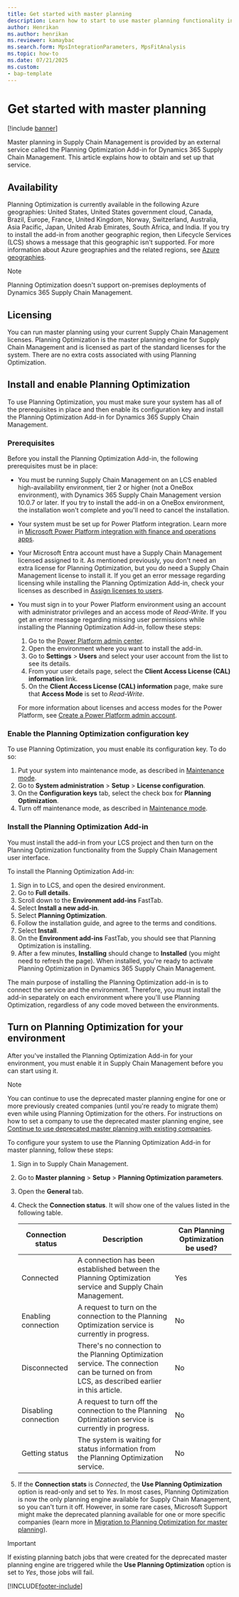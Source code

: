 ```yaml
---
title: Get started with master planning
description: Learn how to start to use master planning functionality in Dynamics 365 Supply Chain Management, including outlines on availability and licensing. 
author: Henrikan
ms.author: henrikan
ms.reviewer: kamaybac
ms.search.form: MpsIntegrationParameters, MpsFitAnalysis
ms.topic: how-to
ms.date: 07/21/2025
ms.custom:
- bap-template
---
```


# Get started with master planning

[!include [banner](../../includes/banner.md)]

Master planning in Supply Chain Management is provided by an external service called the Planning Optimization Add-in for Dynamics 365 Supply Chain Management. This article explains how to obtain and set up that service.

## Availability

Planning Optimization is currently available in the following Azure geographies: United States, United States government cloud, Canada, Brazil, Europe, France, United Kingdom, Norway, Switzerland, Australia, Asia Pacific, Japan, United Arab Emirates, South Africa, and India. If you try to install the add-in from another geographic region, then Lifecycle Services (LCS) shows a message that this geographic isn't supported. For more information about Azure geographies and the related regions, see [Azure geographies](https://azure.microsoft.com/global-infrastructure/geographies/#geographies).

> [!NOTE]
> Planning Optimization doesn't support on-premises deployments of Dynamics 365 Supply Chain Management.

## Licensing

You can run master planning using your current Supply Chain Management licenses. Planning Optimization is the master planning engine for Supply Chain Management and is licensed as part of the standard licenses for the system. There are no extra costs associated with using Planning Optimization.

## <a name="install-enable-po"></a>Install and enable Planning Optimization

To use Planning Optimization, you must make sure your system has all of the prerequisites in place and then enable its configuration key and install the Planning Optimization Add-in for Dynamics 365 Supply Chain Management.

### Prerequisites

Before you install the Planning Optimization Add-in, the following prerequisites must be in place:

- You must be running Supply Chain Management on an LCS enabled high-availability environment, tier 2 or higher (not a OneBox environment), with Dynamics 365 Supply Chain Management version 10.0.7 or later. If you try to install the add-in on a OneBox environment, the installation won't complete and you'll need to cancel the installation.

- Your system must be set up for Power Platform integration. Learn more in [Microsoft Power Platform integration with finance and operations apps](../../../fin-ops-core/dev-itpro/power-platform/overview.md).

- Your Microsoft Entra account must have a Supply Chain Management licensed assigned to it. As mentioned previously, you don't need an extra license for Planning Optimization, but you do need a Supply Chain Management license to install it. If you get an error message regarding licensing while installing the Planning Optimization Add-in, check your licenses as described in [Assign licenses to users](/microsoft-365/admin/manage/assign-licenses-to-users).

- You must sign in to your Power Platform environment using an account with administrator privileges and an access mode of *Read-Write*. If you get an error message regarding missing user permissions while installing the Planning Optimization Add-in, follow these steps:
    1. Go to the [Power Platform admin center](https://admin.powerplatform.microsoft.com/).
    1. Open the environment where you want to install the add-in.
    1. Go to **Settings** \> **Users** and select your user account from the list to see its details.
    1. From your user details page, select the **Client Access License (CAL) information** link.
    1. On the **Client Access License (CAL) information** page, make sure that **Access Mode** is set to *Read-Write*.
  
    For more information about licenses and access modes for the Power Platform, see [Create a Power Platform admin account](/power-platform/admin/global-service-administrators-can-administer-without-license#create-a-power-platform-admin-account).

### Enable the Planning Optimization configuration key

To use Planning Optimization, you must enable its configuration key. To do so:

1. Put your system into maintenance mode, as described in [Maintenance mode](../../../fin-ops-core/dev-itpro/sysadmin/maintenance-mode.md).
1. Go to **System administration** \> **Setup** \> **License configuration**.
1. On the **Configuration keys** tab, select the check box for **Planning Optimization**.
1. Turn off maintenance mode, as described in [Maintenance mode](../../../fin-ops-core/dev-itpro/sysadmin/maintenance-mode.md).

### Install the Planning Optimization Add-in

You must install the add-in from your LCS project and then turn on the Planning Optimization functionality from the Supply Chain Management user interface.

To install the Planning Optimization Add-in:

1. Sign in to LCS, and open the desired environment.
1. Go to **Full details**.
1. Scroll down to the **Environment add-ins** FastTab.
1. Select **Install a new add-in**.
1. Select **Planning Optimization**.
1. Follow the installation guide, and agree to the terms and conditions.
1. Select **Install**.
1. On the **Environment add-ins** FastTab, you should see that Planning Optimization is installing.
1. After a few minutes, **Installing** should change to **Installed** (you might need to refresh the page). When installed, you're ready to activate Planning Optimization in Dynamics 365 Supply Chain Management.

The main purpose of installing the Planning Optimization add-in is to connect the service and the environment. Therefore, you must install the add-in separately on each environment where you'll use Planning Optimization, regardless of any code moved between the environments.

## Turn on Planning Optimization for your environment

After you've installed the Planning Optimization Add-in for your environment, you must enable it in Supply Chain Management before you can start using it.

> [!NOTE]
> You can continue to use the deprecated master planning engine for one or more previously created companies (until you're ready to migrate them) even while using Planning Optimization for the others. For instructions on how to set a company to use the deprecated master planning engine, see [Continue to use deprecated master planning with existing companies](../continue-using-deprecated-planning.md).

To configure your system to use the Planning Optimization Add-in for master planning, follow these steps:

1. Sign in to Supply Chain Management.
1. Go to **Master planning** \> **Setup** \> **Planning Optimization parameters**.
1. Open the **General** tab.
1. Check the **Connection status**. It will show one of the values listed in the following table.

    | Connection status | Description | Can Planning Optimization be used? |
    |---|---|---|
    | Connected | A connection has been established between the Planning Optimization service and Supply Chain Management. | Yes |
    | Enabling connection | A request to turn on the connection to the Planning Optimization service is currently in progress. | No |
    | Disconnected | There's no connection to the Planning Optimization service. The connection can be turned on from LCS, as described earlier in this article. | No |
    | Disabling connection | A request to turn off the connection to the Planning Optimization service is currently in progress. | No |
    | Getting status | The system is waiting for status information from the Planning Optimization service. | No |

1. If the **Connection stats** is *Connected*, the **Use Planning Optimization** option is read-only and set to *Yes*. In most cases, Planning Optimization is now the only planning engine available for Supply Chain Management, so you can't turn it off. However, in some rare cases, Microsoft Support might make the deprecated planning available for one or more specific companies (learn more in [Migration to Planning Optimization for master planning](../new-master-planning-engine.md)).

> [!IMPORTANT]
> If existing planning batch jobs that were created for the deprecated master planning engine are triggered while the **Use Planning Optimization** option is set to *Yes*, those jobs will fail.

[!INCLUDE[footer-include](../../../includes/footer-banner.md)]
